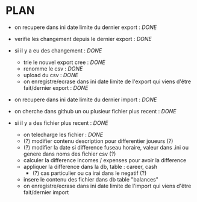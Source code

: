 # PLAN
- on recupere dans ini date limite du dernier export : *DONE*
- verifie les changement depuis le dernier export : *DONE*
- si il y a eu des changement : *DONE*
    - trie le nouvel export cree : *DONE*
    - renomme le csv : *DONE*
    - upload du csv : *DONE*
    - on enregistre/ecrase dans ini date limite de l'export qui viens d'être fait/dernier export : *DONE*


- on recupere dans ini date limite du dernier import : *DONE*
- on cherche dans github un ou plusieur fichier plus recent : *DONE*
- si il y a des fichier plus recent : *DONE*
    - on telecharge les fichier : *DONE*
    - (?) modifier contenu description pour differentier joueurs (?)
    - (?) modifier la date si difference fuseau horaire, valeur dans .ini ou genere dans noms des fichier csv (?)
    - calculer la difference incomes / expenses pour avoir la difference
    - appliquer la difference dans la db, table : career, cash
        - (?) cas particulier ou ca irai dans le negatif (?)
    - insere le contenu des fichier dans db table "balances"
    - on enregistre/ecrase dans ini date limite de l'import qui viens d'être fait/dernier import


